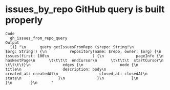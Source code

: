 # issues_by_repo GitHub query is built properly

    Code
      gh_issues_from_repo_query
    Output
      [1] "\n      query getIssuesFromRepo ($repo: String!\n                               $org: String!) {\n          repository(name: $repo, owner: $org) {\n            issues(first: 100\n                   ) {\n              pageInfo {\n                hasNextPage\n      \t\t\t\t  endCursor\n      \t\t\t\t  startCursor\n      \t\t\t\t}\n              edges {\n                node {\n                  title\n                  description: body\n                  created_at: createdAt\n                  closed_at: closedAt\n                  state\n                }\n              }\n            }\n          }\n        }\n      "

